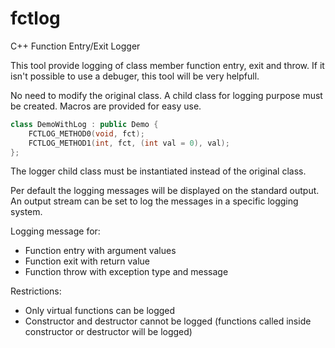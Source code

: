 # fctlog
C++ Function Entry/Exit Logger

This tool provide logging of class member function entry, exit and throw. If it isn't possible to use a debuger, this tool will be very helpfull.

No need to modify the original class. A child class for logging purpose must be created. Macros are provided for easy use.
```c++
class DemoWithLog : public Demo {
    FCTLOG_METHOD0(void, fct);
    FCTLOG_METHOD1(int, fct, (int val = 0), val);
};
```
The logger child class must be instantiated instead of the original class.

Per default the logging messages will be displayed on the standard output. An output stream can be set to log the messages in a specific logging system.

Logging message for:

* Function entry with argument values
* Function exit with return value
* Function throw with exception type and message

Restrictions:

* Only virtual functions can be logged
* Constructor and destructor cannot be logged (functions called inside constructor or destructor will be logged)
